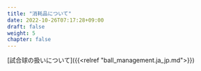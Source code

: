 ```yaml
---
title: "消耗品について"
date: 2022-10-26T07:17:28+09:00
draft: false
weight: 5
chapter: false
---
```


[試合球の扱いについて]({{<relref "ball_management.ja_jp.md">}})
